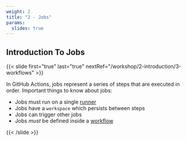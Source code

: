 ```yaml
---
weight: 2
title: "2 - Jobs"
params:
  slides: true
---
```


## Introduction To Jobs
{{< slide first="true" last="true" nextRef="/workshop/2-introduction/3-workflows" >}}

In GitHub Actions, jobs represent a series of steps that are executed in order. Important things to know about jobs:

* Jobs must run on a single [runner](https://docs.github.com/en/actions/writing-workflows/choosing-where-your-workflow-runs/choosing-the-runner-for-a-job)
* Jobs have a `workspace` which persists between steps
* Jobs can trigger other jobs
* Jobs *must* be defined inside a [workflow](https://docs.github.com/en/actions/writing-workflows/about-workflows)

{{< /slide >}}
